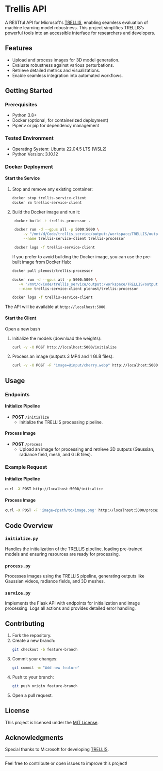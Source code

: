 # Trellis API

A RESTful API for Microsoft's [TRELLIS](https://github.com/microsoft/TRELLIS), enabling seamless evaluation of machine learning model robustness. This project simplifies TRELLIS’s powerful tools into an accessible interface for researchers and developers.

## Features

- Upload and process images for 3D model generation.
- Evaluate robustness against various perturbations.
- Retrieve detailed metrics and visualizations.
- Enable seamless integration into automated workflows.

## Getting Started

### Prerequisites

- Python 3.8+
- Docker (optional, for containerized deployment)
- Pipenv or pip for dependency management

### Tested Environment

- Operating System: Ubuntu 22.04.5 LTS (WSL2)
- Python Version: 3.10.12

### Docker Deployment

#### Start the Service

1. Stop and remove any existing container:
   ```bash
   docker stop trellis-service-client
   docker rm trellis-service-client
   ```

2. Build the Docker image and run it:
   ```bash
    docker build -t trellis-processor .

    docker run -d --gpus all -p 5000:5000 \
        -v "/mnt/d/Code/trellis_service/output:/workspace/TRELLIS/output:rw" \
        --name trellis-service-client trellis-processor

    docker logs -f trellis-service-client
   ```

   If you prefer to avoid building the Docker image, you can use the pre-built image from Docker Hub:
      ```bash
      docker pull plenost/trellis-processor

      docker run -d --gpus all -p 5000:5000 \
         -v "/mnt/d/Code/trellis_service/output:/workspace/TRELLIS/output:rw" \
         --name trellis-service-client plenost/trellis-processor

      docker logs -f trellis-service-client
   ```

The API will be available at `http://localhost:5000`.

#### Start the Client

Open a new bash

1. Initialize the models (download the weights):
   ```bash
   curl -v -X POST http://localhost:5000/initialize
   ```

2. Process an image (outputs 3 MP4 and 1 GLB files):
   ```bash
   curl -v -X POST -F "image=@input/cherry.webp" http://localhost:5000/process
   ```

## Usage

### Endpoints

#### Initialize Pipeline
- **POST** `/initialize`
  - Initialize the TRELLIS processing pipeline.

#### Process Image
- **POST** `/process`
  - Upload an image for processing and retrieve 3D outputs (Gaussian, radiance field, mesh, and GLB files).

### Example Request

#### Initialize Pipeline
```bash
curl -X POST http://localhost:5000/initialize
```

#### Process Image
```bash
curl -X POST -F 'image=@path/to/image.png' http://localhost:5000/process
```

## Code Overview

### `initialize.py`
Handles the initialization of the TRELLIS pipeline, loading pre-trained models and ensuring resources are ready for processing.

### `process.py`
Processes images using the TRELLIS pipeline, generating outputs like Gaussian videos, radiance fields, and 3D meshes.

### `service.py`
Implements the Flask API with endpoints for initialization and image processing. Logs all actions and provides detailed error handling.

## Contributing

1. Fork the repository.
2. Create a new branch:
   ```bash
   git checkout -b feature-branch
   ```
3. Commit your changes:
   ```bash
   git commit -m "Add new feature"
   ```
4. Push to your branch:
   ```bash
   git push origin feature-branch
   ```
5. Open a pull request.

## License

This project is licensed under the [MIT License](LICENSE).

## Acknowledgments

Special thanks to Microsoft for developing [TRELLIS](https://github.com/microsoft/TRELLIS).

---

Feel free to contribute or open issues to improve this project!

